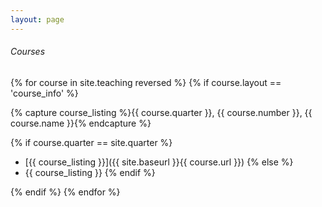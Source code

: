 ```yaml
---
layout: page
---
```


###### Courses
{% for course in site.teaching reversed %}
{% if course.layout == 'course_info' %}

{% capture course_listing %}{{ course.quarter }}, {{ course.number }}, {{ course.name }}{% endcapture %}

{% if course.quarter == site.quarter %}
* [{{ course_listing }}]({{ site.baseurl }}{{ course.url }})
{% else %}
* {{ course_listing }}
{% endif %}

{% endif %}
{% endfor %}